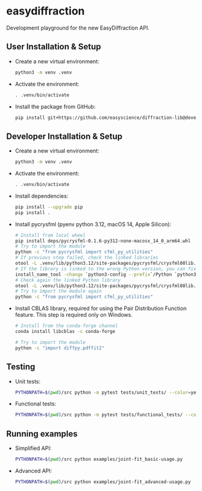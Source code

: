 # easydiffraction

Development playground for the new EasyDiffraction API.

## User Installation & Setup

- Create a new virtual environment:
  ```bash
  python3 -m venv .venv
  ```
- Activate the environment:
  ```bash
  . .venv/bin/activate
  ```
- Install the package from GitHub:
  ```bash
  pip install git+https://github.com/easyscience/diffraction-lib@develop#egg=easydiffraction
  ```

## Developer Installation & Setup

- Create a new virtual environment:
  ```bash
  python3 -m venv .venv
  ```
- Activate the environment:
  ```bash
  . .venv/bin/activate
  ```
- Install dependencies:
  ```bash
  pip install --upgrade pip
  pip install .
  ```
- Install pycrysfml (pyenv python 3.12, macOS 14, Apple Silicon):
  ```bash
  # Install from local wheel
  pip install deps/pycrysfml-0.1.6-py312-none-macosx_14_0_arm64.whl
  # Try to import the module
  python -c "from pycrysfml import cfml_py_utilities"
  # If previous step failed, check the linked libraries
  otool -L .venv/lib/python3.12/site-packages/pycrysfml/crysfml08lib.so
  # If the library is linked to the wrong Python version, you can fix it with:
  install_name_tool -change `python3-config --prefix`/Python `python3-config --prefix`/lib/libpython3.12.dylib .venv/lib/python3.12/site-packages/pycrysfml/crysfml08lib.so
  # Check again the linked Python library
  otool -L .venv/lib/python3.12/site-packages/pycrysfml/crysfml08lib.so
  # Try to import the module again
  python -c "from pycrysfml import cfml_py_utilities"
  ```

- Install CBLAS library, required for using the Pair Distribution Function feature.
  This step is required only on Windows.
  ```bash
  # Install from the conda-forge channel
  conda install libcblas -c conda-forge

  # Try to import the module
  python -c "import diffpy.pdffit2"
  ```

## Testing

- Unit tests:
  ```bash
  PYTHONPATH=$(pwd)/src python -m pytest tests/unit_tests/ --color=yes -n auto
  ```
- Functional tests:
  ```bash
  PYTHONPATH=$(pwd)/src python -m pytest tests/functional_tests/ --color=yes -n auto
  ```

## Running examples

- Simplified API:
  ```bash
  PYTHONPATH=$(pwd)/src python examples/joint-fit_basic-usage.py
  ```
- Advanced API:
  ```bash
  PYTHONPATH=$(pwd)/src python examples/joint-fit_advanced-usage.py
  ```
